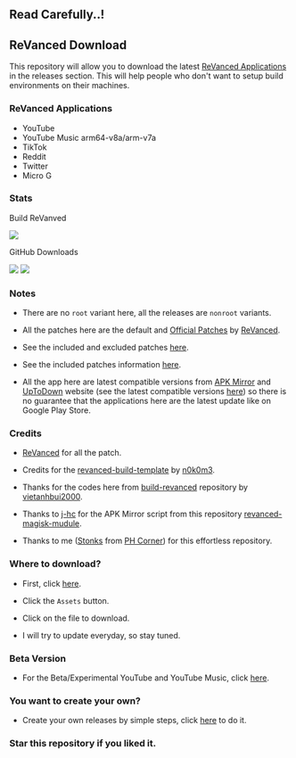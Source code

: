 ## Read Carefully..!

## ReVanced Download
This repository will allow you to download the latest [ReVanced Applications](https://github.com/Ultimatinium/yt/blob/main/Versions/versions.md) in the releases section. This will help people who don't want to setup build environments on their machines.

### ReVanced Applications
- YouTube
- YouTube Music arm64-v8a/arm-v7a
- TikTok
- Reddit
- Twitter
- Micro G

### Stats
Build ReVanved 

[![](https://github.com/Ultimatinium/yt/actions/workflows/Build%20All%20ReVanced%20Applications.yml/badge.svg)](https://github.com/Ultimatinium/Build%20All%20ReVanced%20Applications/actions/workflows/Build%20All%20ReVanced%20Applications.yml)

GitHub Downloads

  <a href="https://github.com/Ultimatinium/yt/release">
<img src="https://img.shields.io/github/downloads/Ultimatinium/yt/total?label=Stable%20Version%20Downloads&color=%6BDDD5"></a>
  <a href="https://github.com/Ultimatinium/yt-experimental/release">
<img src="https://img.shields.io/github/downloads/Ultimatinium/yt-experimental/total?label=Beta/Experimental%20Version%20Downloads&color=%6BDDD5"></a>

### Notes
- There are no `root` variant here, all the releases are `nonroot` variants.

- All the patches here are the default and [Official Patches](https://github.com/revanced/revanced-patches) by [ReVanced](https://github.com/revanced).

- See the included and excluded patches [here](https://github.com/Ultimatinium/yt/blob/main/revanced/patches.txt).

- See the included patches information [here](https://github.com/Ultimatinium/yt/blob/main/Patch%20Information/patch%20info.md).

- All the app here are latest compatible versions from [APK Mirror](https://www.apkmirror.com) and [UpToDown](https://en.uptodown.com) website (see the latest compatible versions [here](https://github.com/Ultimatinium/yt/blob/main/Versions/versions.md)) so there is no guarantee that the applications here are the latest update like on Google Play Store.

### Credits
- [ReVanced](https://github.com/revanced) for all the patch.

- Credits for the [revanced-build-template](https://github.com/n0k0m3/revanced-build-template) by [n0k0m3](https://github.com/n0k0m3).

- Thanks for the codes here from [build-revanced](https://github.com/vietanhbui2000/build-revanced) repository by [vietanhbui2000](https://github.com/vietanhbui2000).

- Thanks to [j-hc](https://github.com/j-hc) for the APK Mirror script from this repository [revanced-magisk-mudule](https://github.com/j-hc/revanced-magisk-module).

- Thanks to me ([Stonks](https://phcorner.net/members/stonks.1530736) from [PH Corner](https://phcorner.net)) for this effortless repository.

### Where to download?

- First, click [here](https://github.com/Ultimatinium/yt/releases).

- Click the `Assets` button.

- Click on the file to download.

- I will try to update everyday, so stay tuned.

### Beta Version
- For the Beta/Experimental YouTube and YouTube Music, click [here](https://github.com/Ultimatinium/yt-experimental).

### You want to create your own?
- Create your own releases by simple steps, click [here](https://bit.ly/3dhiACW) to do it.

### Star this repository if you liked it.
